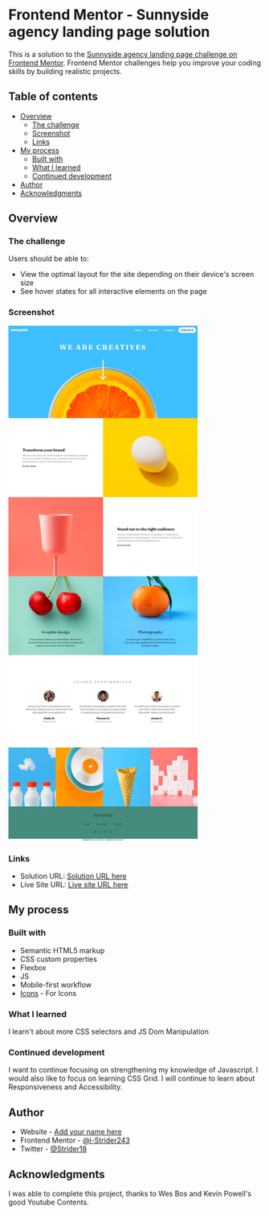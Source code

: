 # Frontend Mentor - Sunnyside agency landing page solution

This is a solution to the [Sunnyside agency landing page challenge on Frontend Mentor](https://www.frontendmentor.io/challenges/sunnyside-agency-landing-page-7yVs3B6ef). Frontend Mentor challenges help you improve your coding skills by building realistic projects.

## Table of contents

- [Overview](#overview)
  - [The challenge](#the-challenge)
  - [Screenshot](#screenshot)
  - [Links](#links)
- [My process](#my-process)
  - [Built with](#built-with)
  - [What I learned](#what-i-learned)
  - [Continued development](#continued-development)
- [Author](#author)
- [Acknowledgments](#acknowledgments)


## Overview

### The challenge

Users should be able to:

- View the optimal layout for the site depending on their device's screen size
- See hover states for all interactive elements on the page

### Screenshot

![Sunnyside Agency | Desktop View](screenshots/Desktop-view_20-8-2022_23211_.jpeg)

### Links

- Solution URL: [Solution URL here](https://www.frontendmentor.io/solutions/responsive-landing-page-using-css-flexbox-js-4Sc1hjtKe4)
- Live Site URL: [Live site URL here](https://i-strider243.github.io/sunnyside-agency-landing-page-main/)

## My process

### Built with

- Semantic HTML5 markup
- CSS custom properties
- Flexbox
- JS
- Mobile-first workflow
- [Icons](https://fontawesome.com/) - For Icons

### What I learned
I learn't about more CSS selectors and JS Dom Manipulation

### Continued development

I want to continue focusing on strengthening my knowledge of Javascript. I would also like to focus on learning CSS Grid. I will continue to learn about Responsiveness and Accessibility.

## Author

- Website - [Add your name here](https://www.your-site.com)
- Frontend Mentor - [@i-Strider243](https://www.frontendmentor.io/profile/i-Strider243)
- Twitter - [@Strider18](https://twitter.com/Strider18)

## Acknowledgments

I was able to complete this project, thanks to Wes Bos and Kevin Powell's good Youtube Contents.
